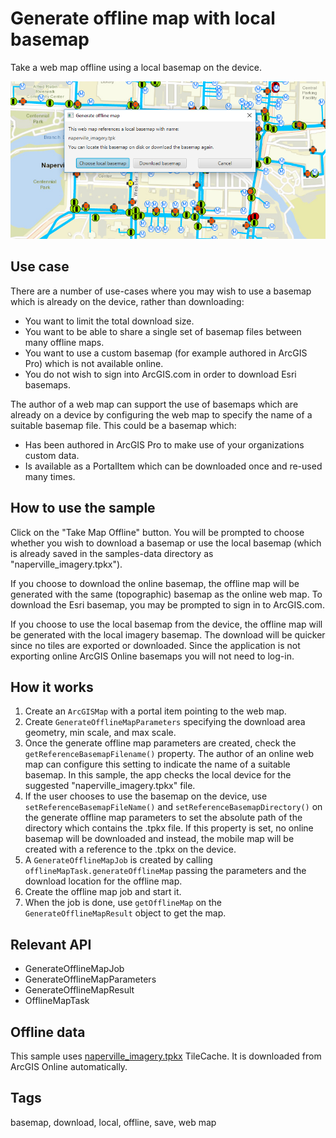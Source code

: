 # Generate offline map with local basemap

Take a web map offline using a local basemap on the device.

![Image of generate offline map with local basemap](GenerateOfflineMapWithLocalBasemap.png)

## Use case

There are a number of use-cases where you may wish to use a basemap which is already on the device, rather than downloading:

* You want to limit the total download size.
* You want to be able to share a single set of basemap files between many offline maps.
* You want to use a custom basemap (for example authored in ArcGIS Pro) which is not available online.
* You do not wish to sign into ArcGIS.com in order to download Esri basemaps.

The author of a web map can support the use of basemaps which are already on a device by configuring the web map to specify the name of a suitable basemap file. This could be a basemap which:

* Has been authored in ArcGIS Pro to make use of your organizations custom data.
* Is available as a PortalItem which can be downloaded once and re-used many times.

## How to use the sample

Click on the "Take Map Offline" button. You will be prompted to choose whether you wish to download a basemap or use the local basemap (which is already saved in the samples-data directory as "naperville_imagery.tpkx").

If you choose to download the online basemap, the offline map will be generated with the same (topographic) basemap as the online web map. To download the Esri basemap, you may be prompted to sign in to ArcGIS.com.

If you choose to use the local basemap from the device, the offline map will be generated with the local imagery basemap. The download will be quicker since no tiles are exported or downloaded. Since the application is not exporting online ArcGIS Online basemaps you will not need to log-in.

## How it works

1. Create an `ArcGISMap` with a portal item pointing to the web map.
2. Create `GenerateOfflineMapParameters` specifying the download area geometry, min scale, and max scale.
3. Once the generate offline map parameters are created, check the `getReferenceBasemapFilename()` property. The author of an online web map can configure this setting to indicate the name of a suitable basemap. In this sample, the app checks the local device for the suggested "naperville_imagery.tpkx" file.
4. If the user chooses to use the basemap on the device, use `setReferenceBasemapFileName()` and `setReferenceBasemapDirectory()` on the generate offline map parameters to set the absolute path of the directory which contains the .tpkx file. If this property is set, no online basemap will be downloaded and instead, the mobile map will be created with a reference to the .tpkx on the device.
5. A `GenerateOfflineMapJob` is created by calling `offlineMapTask.generateOfflineMap` passing the parameters and the download location for the offline map.
6. Create the offline map job and start it.
7. When the job is done, use `getOfflineMap` on the `GenerateOfflineMapResult` object to get the map.

## Relevant API

* GenerateOfflineMapJob
* GenerateOfflineMapParameters
* GenerateOfflineMapResult
* OfflineMapTask

## Offline data

This sample uses [naperville_imagery.tpkx](https://arcgisruntime.maps.arcgis.com/home/item.html?id=85282f2aaa2844d8935cdb8722e22a93) TileCache. It is downloaded from ArcGIS Online automatically.

## Tags

basemap, download, local, offline, save, web map
